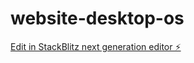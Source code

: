 # website-desktop-os

[Edit in StackBlitz next generation editor ⚡️](https://stackblitz.com/~/github.com/StephanVolynets/website-desktop-os)